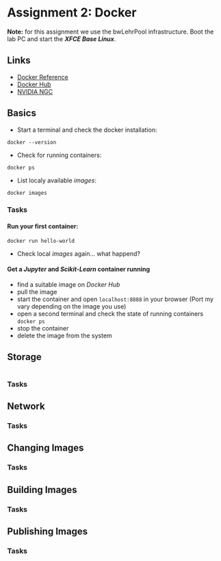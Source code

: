 # Assignment 2: Docker

**Note:** for this assignment we use the bwLehrPool infrastructure. Boot the lab PC and start the ***XFCE Base Linux***.

## Links
* [Docker Reference](https://docs.docker.com/reference/)
* [Docker Hub](https://hub.docker.com/)
* [NVIDIA NGC](https://catalog.ngc.nvidia.com/containers)

## Basics
* Start a terminal and check the docker installation:
```
docker --version
```

* Check for running containers:
```
docker ps
```

* List localy available *images*:
```
docker images
```


### Tasks
#### Run your first container:
```
docker run hello-world
```
* Check local *images* again... what happend? 

#### Get a *Jupyter* and *Scikit-Learn* container running
* find a suitable image on *Docker Hub*
* pull the image
* start the container and open ```localhost:8888``` in your browser (Port my vary depending on the image you use)
* open a second terminal and check the state of running containers ```docker ps```
* stop the container
* delete the image from the system



## Storage

```

```

### Tasks


## Network

### Tasks


## Changing Images

### Tasks


## Building Images

### Tasks


## Publishing Images


### Tasks


